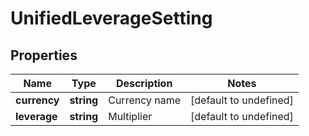 # UnifiedLeverageSetting

## Properties

Name | Type | Description | Notes
------------ | ------------- | ------------- | -------------
**currency** | **string** | Currency name | [default to undefined]
**leverage** | **string** | Multiplier | [default to undefined]

